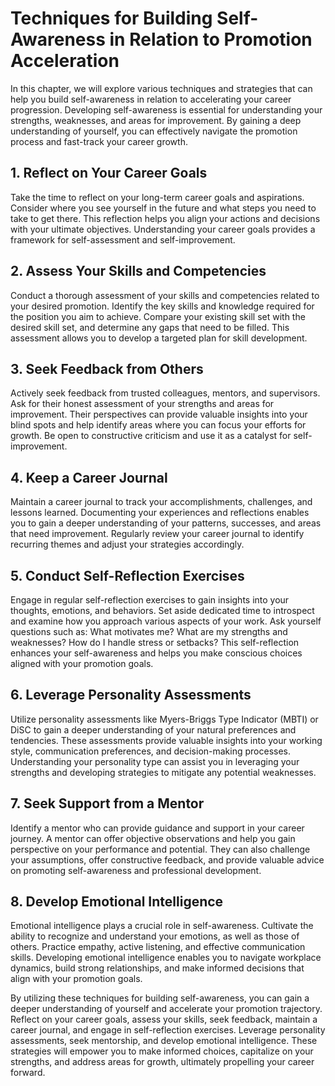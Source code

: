 # Techniques for Building Self-Awareness in Relation to Promotion Acceleration

In this chapter, we will explore various techniques and strategies that can help you build self-awareness in relation to accelerating your career progression. Developing self-awareness is essential for understanding your strengths, weaknesses, and areas for improvement. By gaining a deep understanding of yourself, you can effectively navigate the promotion process and fast-track your career growth.

## 1\. Reflect on Your Career Goals

Take the time to reflect on your long-term career goals and aspirations. Consider where you see yourself in the future and what steps you need to take to get there. This reflection helps you align your actions and decisions with your ultimate objectives. Understanding your career goals provides a framework for self-assessment and self-improvement.

## 2\. Assess Your Skills and Competencies

Conduct a thorough assessment of your skills and competencies related to your desired promotion. Identify the key skills and knowledge required for the position you aim to achieve. Compare your existing skill set with the desired skill set, and determine any gaps that need to be filled. This assessment allows you to develop a targeted plan for skill development.

## 3\. Seek Feedback from Others

Actively seek feedback from trusted colleagues, mentors, and supervisors. Ask for their honest assessment of your strengths and areas for improvement. Their perspectives can provide valuable insights into your blind spots and help identify areas where you can focus your efforts for growth. Be open to constructive criticism and use it as a catalyst for self-improvement.

## 4\. Keep a Career Journal

Maintain a career journal to track your accomplishments, challenges, and lessons learned. Documenting your experiences and reflections enables you to gain a deeper understanding of your patterns, successes, and areas that need improvement. Regularly review your career journal to identify recurring themes and adjust your strategies accordingly.

## 5\. Conduct Self-Reflection Exercises

Engage in regular self-reflection exercises to gain insights into your thoughts, emotions, and behaviors. Set aside dedicated time to introspect and examine how you approach various aspects of your work. Ask yourself questions such as: What motivates me? What are my strengths and weaknesses? How do I handle stress or setbacks? This self-reflection enhances your self-awareness and helps you make conscious choices aligned with your promotion goals.

## 6\. Leverage Personality Assessments

Utilize personality assessments like Myers-Briggs Type Indicator (MBTI) or DiSC to gain a deeper understanding of your natural preferences and tendencies. These assessments provide valuable insights into your working style, communication preferences, and decision-making processes. Understanding your personality type can assist you in leveraging your strengths and developing strategies to mitigate any potential weaknesses.

## 7\. Seek Support from a Mentor

Identify a mentor who can provide guidance and support in your career journey. A mentor can offer objective observations and help you gain perspective on your performance and potential. They can also challenge your assumptions, offer constructive feedback, and provide valuable advice on promoting self-awareness and professional development.

## 8\. Develop Emotional Intelligence

Emotional intelligence plays a crucial role in self-awareness. Cultivate the ability to recognize and understand your emotions, as well as those of others. Practice empathy, active listening, and effective communication skills. Developing emotional intelligence enables you to navigate workplace dynamics, build strong relationships, and make informed decisions that align with your promotion goals.

By utilizing these techniques for building self-awareness, you can gain a deeper understanding of yourself and accelerate your promotion trajectory. Reflect on your career goals, assess your skills, seek feedback, maintain a career journal, and engage in self-reflection exercises. Leverage personality assessments, seek mentorship, and develop emotional intelligence. These strategies will empower you to make informed choices, capitalize on your strengths, and address areas for growth, ultimately propelling your career forward.
